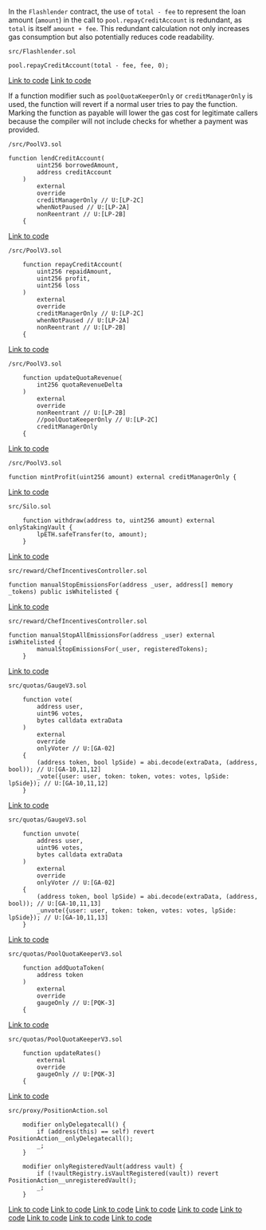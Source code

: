 
In the `Flashlender` contract, the use of `total - fee` to represent the loan amount (`amount`) in the call to `pool.repayCreditAccount` is redundant, as `total` is itself `amount + fee`. This redundant calculation not only increases gas consumption but also potentially reduces code readability.

```solidity
src/Flashlender.sol

pool.repayCreditAccount(total - fee, fee, 0);
```

[Link to code](https://github.com/code-423n4/2024-07-loopfi/blob/main/src/Flashlender.sol#L106)
[Link to code](https://github.com/code-423n4/2024-07-loopfi/blob/main/src/Flashlender.sol#L134)

If a function modifier such as `poolQuotaKeeperOnly` or `creditManagerOnly` is used, the function will revert if a normal user tries to pay the function. Marking the function as payable will lower the gas cost for legitimate callers because the compiler will not include checks for whether a payment was provided.

```solidity
/src/PoolV3.sol

function lendCreditAccount(
        uint256 borrowedAmount,
        address creditAccount
    )
        external
        override
        creditManagerOnly // U:[LP-2C]
        whenNotPaused // U:[LP-2A]
        nonReentrant // U:[LP-2B]
    {
```
[Link to code](https://github.com/code-423n4/2024-07-loopfi/blob/main/src/PoolV3.sol#L490)

```solidity
/src/PoolV3.sol

    function repayCreditAccount(
        uint256 repaidAmount,
        uint256 profit,
        uint256 loss
    )
        external
        override
        creditManagerOnly // U:[LP-2C]
        whenNotPaused // U:[LP-2A]
        nonReentrant // U:[LP-2B]
    {
```
[Link to code](https://github.com/code-423n4/2024-07-loopfi/blob/main/src/PoolV3.sol#L536)

```solidity
/src/PoolV3.sol

    function updateQuotaRevenue(
        int256 quotaRevenueDelta
    )
        external
        override
        nonReentrant // U:[LP-2B]
        //poolQuotaKeeperOnly // U:[LP-2C]
        creditManagerOnly
    {
```
[Link to code](https://github.com/code-423n4/2024-07-loopfi/blob/main/src/PoolV3.sol#L698)

```solidity
/src/PoolV3.sol

function mintProfit(uint256 amount) external creditManagerOnly {
```
[Link to code](https://github.com/code-423n4/2024-07-loopfi/blob/main/src/PoolV3.sol#L899)

```solidity
src/Silo.sol

    function withdraw(address to, uint256 amount) external onlyStakingVault {
        lpETH.safeTransfer(to, amount);
    }
```
[Link to code](https://github.com/code-423n4/2024-07-loopfi/blob/main/src/Silo.sol#L28)

```solidity
src/reward/ChefIncentivesController.sol

function manualStopEmissionsFor(address _user, address[] memory _tokens) public isWhitelisted {
```
[Link to code](https://github.com/code-423n4/2024-07-loopfi/blob/main/src/reward/ChefIncentivesController.sol#L813)

```solidity
src/reward/ChefIncentivesController.sol

function manualStopAllEmissionsFor(address _user) external isWhitelisted {
        manualStopEmissionsFor(_user, registeredTokens);
    }
```
[Link to code](https://github.com/code-423n4/2024-07-loopfi/blob/main/src/reward/ChefIncentivesController.sol#L844)

```solidity
src/quotas/GaugeV3.sol

    function vote(
        address user,
        uint96 votes,
        bytes calldata extraData
    )
        external
        override
        onlyVoter // U:[GA-02]
    {
        (address token, bool lpSide) = abi.decode(extraData, (address, bool)); // U:[GA-10,11,12]
        _vote({user: user, token: token, votes: votes, lpSide: lpSide}); // U:[GA-10,11,12]
    }
```
[Link to code](https://github.com/code-423n4/2024-07-loopfi/blob/main/src/quotas/GaugeV3.sol#L133)

```solidity
src/quotas/GaugeV3.sol

    function unvote(
        address user,
        uint96 votes,
        bytes calldata extraData
    )
        external
        override
        onlyVoter // U:[GA-02]
    {
        (address token, bool lpSide) = abi.decode(extraData, (address, bool)); // U:[GA-10,11,13]
        _unvote({user: user, token: token, votes: votes, lpSide: lpSide}); // U:[GA-10,11,13]
    }
```
[Link to code](https://github.com/code-423n4/2024-07-loopfi/blob/main/src/quotas/GaugeV3.sol#L176)

```solidity
src/quotas/PoolQuotaKeeperV3.sol

    function addQuotaToken(
        address token
    )
        external
        override
        gaugeOnly // U:[PQK-3]
    {
```
[Link to code](https://github.com/code-423n4/2024-07-loopfi/blob/main/src/quotas/PoolQuotaKeeperV3.sol#L166)

```solidity
src/quotas/PoolQuotaKeeperV3.sol

    function updateRates()
        external
        override
        gaugeOnly // U:[PQK-3]
    {
```

[Link to code](https://github.com/code-423n4/2024-07-loopfi/blob/main/src/quotas/PoolQuotaKeeperV3.sol#L186)

```solidity
src/proxy/PositionAction.sol

    modifier onlyDelegatecall() {
        if (address(this) == self) revert PositionAction__onlyDelegatecall();
        _;
    }

    modifier onlyRegisteredVault(address vault) {
        if (!vaultRegistry.isVaultRegistered(vault)) revert PositionAction__unregisteredVault();
        _;
    }
```
[Link to code](https://github.com/code-423n4/2024-07-loopfi/blob/main/src/proxy/PositionAction.sol#L194)
[Link to code](https://github.com/code-423n4/2024-07-loopfi/blob/main/src/proxy/PositionAction.sol#L206)
[Link to code](https://github.com/code-423n4/2024-07-loopfi/blob/main/src/proxy/PositionAction.sol#L214)
[Link to code](https://github.com/code-423n4/2024-07-loopfi/blob/main/src/proxy/PositionAction.sol#L228)
[Link to code](https://github.com/code-423n4/2024-07-loopfi/blob/main/src/proxy/PositionAction.sol#L243)
[Link to code](https://github.com/code-423n4/2024-07-loopfi/blob/main/src/proxy/PositionAction.sol#L260)
[Link to code](https://github.com/code-423n4/2024-07-loopfi/blob/main/src/proxy/PositionAction.sol#L273)
[Link to code](https://github.com/code-423n4/2024-07-loopfi/blob/main/src/proxy/PositionAction.sol#L302)
[Link to code](https://github.com/code-423n4/2024-07-loopfi/blob/main/src/proxy/PositionAction.sol#L349)
